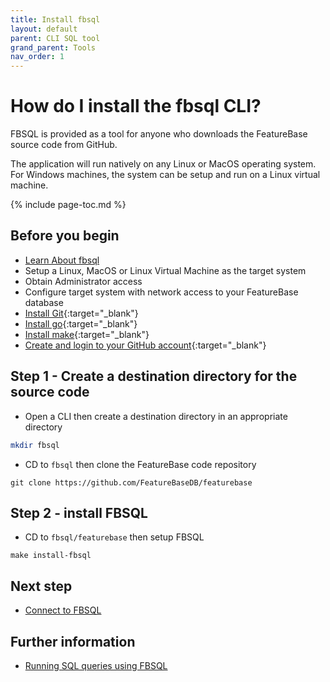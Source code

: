 ```yaml
---
title: Install fbsql
layout: default
parent: CLI SQL tool
grand_parent: Tools
nav_order: 1
---
```

# How do I install the fbsql CLI?

FBSQL is provided as a tool for anyone who downloads the FeatureBase source code from GitHub.

The application will run natively on any Linux or MacOS operating system. For Windows machines, the system can be setup and run on a Linux virtual machine.

{% include page-toc.md %}

## Before you begin

* [Learn About fbsql](/docs/tools/fbsql/fbsql-home)
* Setup a Linux, MacOS or Linux Virtual Machine as the target system
* Obtain Administrator access
* Configure target system with network access to your FeatureBase database
* [Install Git](https://git-scm.com/book/en/v2/Getting-Started-Installing-Git){:target="_blank"}
* [Install go](https://go.dev/doc/install){:target="_blank"}
* [Install make](https://www.gnu.org/software/make/){:target="_blank"}
* [Create and login to your GitHub account](https://github.com/){:target="_blank"}

## Step 1 - Create a destination directory for the source code

* Open a CLI then create a destination directory in an appropriate directory

```sh
mkdir fbsql
```

* CD to `fbsql` then clone the FeatureBase code repository

```
git clone https://github.com/FeatureBaseDB/featurebase
```

## Step 2 - install FBSQL

* CD to `fbsql/featurebase` then setup FBSQL

 ```shell
make install-fbsql
```

## Next step

* [Connect to FBSQL](/docs/tools/fbsql/fbsql-connect)

## Further information

* [Running SQL queries using FBSQL](/docs/tools/fbsql/fbsql-running-sql)
